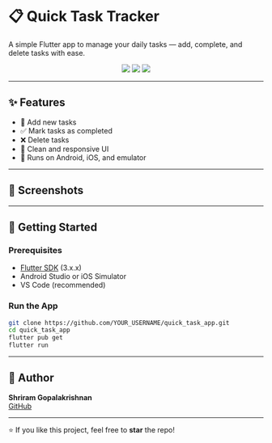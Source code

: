 # 📋 Quick Task Tracker

A simple Flutter app to manage your daily tasks — add, complete, and delete tasks with ease.

<p align="center">
  <img src="https://img.shields.io/badge/flutter-v3.XX-blue?logo=flutter" />
  <img src="https://img.shields.io/badge/platform-android%20%7C%20ios-lightgrey" />
  <img src="https://img.shields.io/badge/status-active-brightgreen" />
</p>

---

## ✨ Features

- 📝 Add new tasks
- ✅ Mark tasks as completed
- ❌ Delete tasks
- 📱 Clean and responsive UI
- 🚀 Runs on Android, iOS, and emulator

---

## 📸 Screenshots

---

## 🚀 Getting Started

### Prerequisites

- [Flutter SDK](https://docs.flutter.dev/get-started/install) (3.x.x)
- Android Studio or iOS Simulator
- VS Code (recommended)

### Run the App

```bash
git clone https://github.com/YOUR_USERNAME/quick_task_app.git
cd quick_task_app
flutter pub get
flutter run
```

---

## 🙌 Author

**Shriram Gopalakrishnan**  
[GitHub](https://github.com/shriramgopal1225)

---

⭐ If you like this project, feel free to **star** the repo!
